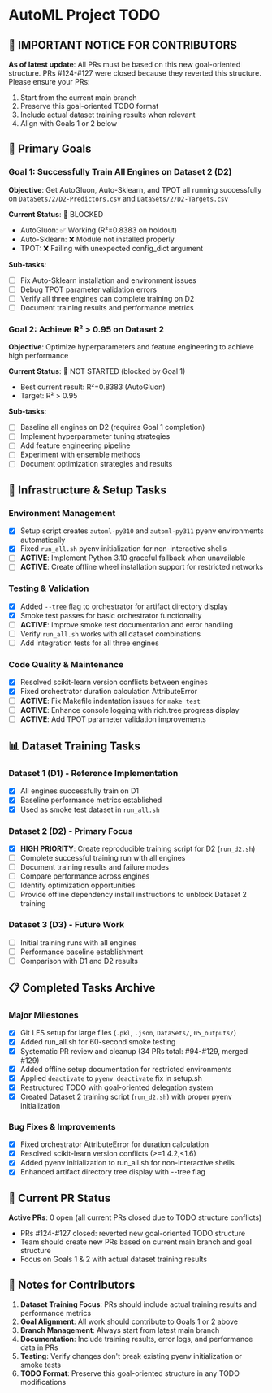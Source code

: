 # AutoML Project TODO

## 🚨 IMPORTANT NOTICE FOR CONTRIBUTORS
**As of latest update**: All PRs must be based on this new goal-oriented structure. PRs #124-#127 were closed because they reverted this structure. Please ensure your PRs:
1. Start from the current main branch
2. Preserve this goal-oriented TODO format
3. Include actual dataset training results when relevant
4. Align with Goals 1 or 2 below

## 🎯 Primary Goals

### Goal 1: Successfully Train All Engines on Dataset 2 (D2)
**Objective**: Get AutoGluon, Auto-Sklearn, and TPOT all running successfully on `DataSets/2/D2-Predictors.csv` and `DataSets/2/D2-Targets.csv`

**Current Status**: 🔴 BLOCKED
- AutoGluon: ✅ Working (R²=0.8383 on holdout)
- Auto-Sklearn: ❌ Module not installed properly
- TPOT: ❌ Failing with unexpected config_dict argument

**Sub-tasks**:
- [ ] Fix Auto-Sklearn installation and environment issues
- [ ] Debug TPOT parameter validation errors
- [ ] Verify all three engines can complete training on D2
- [ ] Document training results and performance metrics

### Goal 2: Achieve R² > 0.95 on Dataset 2
**Objective**: Optimize hyperparameters and feature engineering to achieve high performance

**Current Status**: 🔴 NOT STARTED (blocked by Goal 1)
- Best current result: R²=0.8383 (AutoGluon)
- Target: R² > 0.95

**Sub-tasks**:
- [ ] Baseline all engines on D2 (requires Goal 1 completion)
- [ ] Implement hyperparameter tuning strategies
- [ ] Add feature engineering pipeline
- [ ] Experiment with ensemble methods
- [ ] Document optimization strategies and results

## 🔧 Infrastructure & Setup Tasks

### Environment Management
- [x] Setup script creates `automl-py310` and `automl-py311` pyenv environments automatically
- [x] Fixed `run_all.sh` pyenv initialization for non-interactive shells
- [ ] **ACTIVE**: Implement Python 3.10 graceful fallback when unavailable
- [ ] **ACTIVE**: Create offline wheel installation support for restricted networks

### Testing & Validation
- [x] Added `--tree` flag to orchestrator for artifact directory display
- [x] Smoke test passes for basic orchestrator functionality
- [ ] **ACTIVE**: Improve smoke test documentation and error handling
- [ ] Verify `run_all.sh` works with all dataset combinations
- [ ] Add integration tests for all three engines

### Code Quality & Maintenance
- [x] Resolved scikit-learn version conflicts between engines
- [x] Fixed orchestrator duration calculation AttributeError
- [ ] **ACTIVE**: Fix Makefile indentation issues for `make test`
- [ ] **ACTIVE**: Enhance console logging with rich.tree progress display
- [ ] **ACTIVE**: Add TPOT parameter validation improvements

## 📊 Dataset Training Tasks

### Dataset 1 (D1) - Reference Implementation
- [x] All engines successfully train on D1
- [x] Baseline performance metrics established
- [x] Used as smoke test dataset in `run_all.sh`

### Dataset 2 (D2) - Primary Focus
- [x] **HIGH PRIORITY**: Create reproducible training script for D2 (`run_d2.sh`)
- [ ] Complete successful training run with all engines
- [ ] Document training results and failure modes
- [ ] Compare performance across engines
- [ ] Identify optimization opportunities
- [ ] Provide offline dependency install instructions to unblock Dataset 2 training

### Dataset 3 (D3) - Future Work
- [ ] Initial training runs with all engines
- [ ] Performance baseline establishment
- [ ] Comparison with D1 and D2 results

## 📋 Completed Tasks Archive

### Major Milestones
- [x] Git LFS setup for large files (`.pkl`, `.json`, `DataSets/`, `05_outputs/`)
- [x] Added run_all.sh for 60-second smoke testing
- [x] Systematic PR review and cleanup (34 PRs total: #94-#129, merged #129)
- [x] Added offline setup documentation for restricted environments
- [x] Applied `deactivate` to `pyenv deactivate` fix in setup.sh
- [x] Restructured TODO with goal-oriented delegation system
- [x] Created Dataset 2 training script (`run_d2.sh`) with proper pyenv initialization

### Bug Fixes & Improvements
- [x] Fixed orchestrator AttributeError for duration calculation
- [x] Resolved scikit-learn version conflicts (>=1.4.2,<1.6)
- [x] Added pyenv initialization to run_all.sh for non-interactive shells
- [x] Enhanced artifact directory tree display with --tree flag

## 🚨 Current PR Status

**Active PRs**: 0 open (all current PRs closed due to TODO structure conflicts)
- PRs #124-#127 closed: reverted new goal-oriented TODO structure
- Team should create new PRs based on current main branch and goal structure
- Focus on Goals 1 & 2 with actual dataset training results

## 📝 Notes for Contributors

1. **Dataset Training Focus**: PRs should include actual training results and performance metrics
2. **Goal Alignment**: All work should contribute to Goals 1 or 2 above
3. **Branch Management**: Always start from latest main branch
4. **Documentation**: Include training results, error logs, and performance data in PRs
5. **Testing**: Verify changes don't break existing pyenv initialization or smoke tests
6. **TODO Format**: Preserve this goal-oriented structure in any TODO modifications

